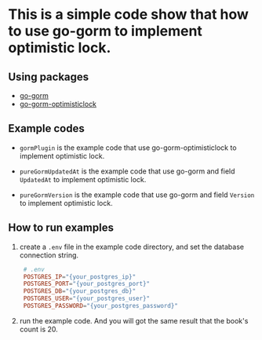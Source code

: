 # This is a simple code show that how to use go-gorm to implement optimistic lock.

## Using packages

- [go-gorm](https://github.com/go-gorm/gorm)
- [go-gorm-optimisticlock](https://github.com/go-gorm/optimisticlock)


## Example codes

- `gormPlugin` is the example code that use go-gorm-optimisticlock to implement optimistic lock.

- `pureGormUpdatedAt` is the example code that use go-gorm and field `UpdatedAt` to implement optimistic lock.

- `pureGormVersion` is the example code that use go-gorm and field `Version` to implement optimistic lock.

## How to run examples

1. create a `.env` file in the example code directory, and set the database connection string.

   ```toml
    # .env
    POSTGRES_IP="{your_postgres_ip}"
    POSTGRES_PORT="{your_postgres_port}"
    POSTGRES_DB="{your_postgres_db}"
    POSTGRES_USER="{your_postgres_user}"
    POSTGRES_PASSWORD="{your_postgres_password}"
   ```
2. run the example code. And you will got the same result that the book's count is 20.